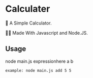 # Calculater

🧮 A Simple Calculator.
  
🧑‍💻 Made With Javascript and Node.JS.

## Usage
 
 node main.js expressionhere a b
  
   `example: node main.js add 5 5`
